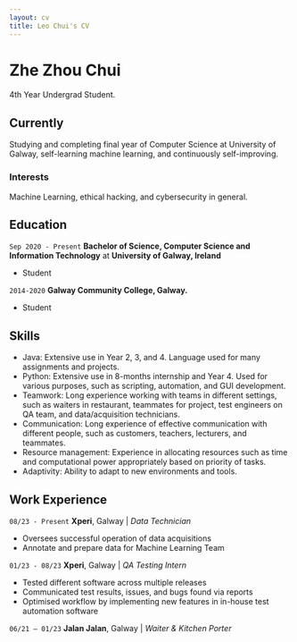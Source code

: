 ```yaml
---
layout: cv
title: Leo Chui's CV
---
```

# Zhe Zhou Chui
4th Year Undergrad Student.

<!--
<div id="webaddress">
<a href="isaac@applesdofall.org">isaac@applesdofall.org</a>
| <a href="http://en.wikipedia.org/wiki/Isaac_Newton">My wikipedia page</a>
</div>
-->

## Currently

Studying and completing final year of Computer Science at University of Galway, self-learning machine learning, and continuously self-improving.


### Interests

Machine Learning, ethical hacking, and cybersecurity in general.


## Education

`Sep 2020 - Present`
**Bachelor of Science, Computer Science and Information Technology** at __University of Galway, Ireland__

- Student

`2014-2020`
__Galway Community College, Galway.__

- Student


## Skills

- Java: Extensive use in Year 2, 3, and 4. Language used for many assignments and projects.
- Python: Extensive use in 8-months internship and Year 4. Used for various purposes, such as scripting, automation, and GUI development. 
- Teamwork: Long experience working with teams in different settings, such as waiters in restaurant, teammates for project, test engineers on QA team, and data/acquisition technicians.
- Communication: Long experience of effective communication with different people, such as customers, teachers, lecturers, and teammates.
- Resource management: Experience in allocating resources such as time and computational power appropriately based on priority of tasks.
- Adaptivity: Ability to adapt to new environments and tools.



## Work Experience

`08/23 - Present`
__Xperi__, Galway | *Data Technician*

- Oversees successful operation of data acquisitions
- Annotate and prepare data for Machine Learning Team

`01/23 - 08/23`
__Xperi__, Galway | *QA Testing Intern*

- Tested different software across multiple releases
- Communicated test results, issues, and bugs found via reports
- Optimised workflow by implementing new features in in-house test automation software

`06/21 – 01/23`
__Jalan Jalan__, Galway | *Waiter & Kitchen Porter*


<!-- ### Footer

Last updated: September, 2023 -->
